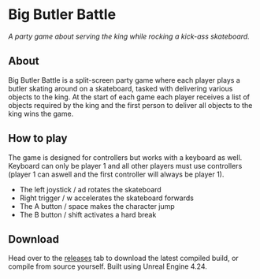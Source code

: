 # Big Butler Battle
*A party game about serving the king while rocking a kick-ass skateboard.*

## About
Big Butler Battle is a split-screen party game where each player plays a butler skating around on a skateboard,
tasked with delivering various objects to the king. At the start of each game each player receives a list of objects
required by the king and the first person to deliver all objects to the king wins the game.

## How to play
The game is designed for controllers but works with a keyboard as well. Keyboard can only be player 1 and all other players must use controllers (player 1 can aswell and the first controller will always be player 1).
 - The left joystick / ad rotates the skateboard
 - Right trigger / w accelerates the skateboard forwards
 - The A button / space makes the character jump
 - The B button / shift activates a hard break
 
## Download
Head over to the [releases](https://github.com/Skau/BigButlerBattle/releases) tab to download the latest compiled build,
or compile from source yourself. Built using Unreal Engine 4.24.
